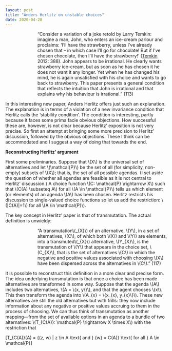 ```yaml
---
layout: post
title: "Anders Herlitz on unstable choices"
date: 2020-04-28
---
```

<p style="padding-left:100px;">“Consider a variation of a joke retold by Larry Temkin: imagine a man, John, who enters an ice-cream parlour and proclaims: ‘I’ll have the strawberry, unless I’ve already chosen that – in which case I’ll go for chocolate! But if I’ve chosen chocolate, then I’ll have the strawberry!’ (<a href="https://www.oxfordscholarship.com/view/10.1093/acprof:oso/9780199759446.001.0001/acprof-9780199759446" target="_blank" rel="noopener">Temkin</a> 2012: 388). John appears to be irrational. He clearly wants strawberry ice-cream, but as soon as he has chosen it he does not want it any longer. Yet when he has changed his mind, he is again unsatisfied with his choice and wants to go back to strawberry. This paper presents a general condition that reflects the intuition that John is irrational and that explains why his behaviour is irrational.” (113)</p>

<p>In this interesting new paper, Anders Herlitz offers just such an explanation. The explanation is in terms of a violation of a new invariance condition that Herlitz calls the ‘stability condition’. The condition is interesting, partly because it faces some prima facie obvious objections. How successful these are, however, is not clear because Herlitz’ exposition is not very precise. So first an attempt at bringing some more precision to Herlitz’ discussion, followed by the obvious objections. These I think can be accommodated and I suggest a way of doing that towards the end.</p>

<p><strong>Reconstructing Herlitz’ argument</strong></p>

<p>First some preliminaries. Suppose that \(X\) is the universal set of alternatives and let \(\mathcal{P}\) be the set of all (for simplicity, non-empty) subsets of \(X\); that is, the set of all possible agendas. (I set aside the question of whether all agendas are feasible as it is not central to Herlitz’ discussion.) A choice function \(C: \mathcal{P} \rightarrow X\) such that \(C(A) \subseteq A\) for all \(A \in \mathcal{P}\) tells us which element (or elements) of an agenda \(A\) has been chosen. Herlitz restricts his discussion to single-valued choice functions so let us add the restriction: \(|C(A)|=1\) for all \(A \in \mathcal{P}\).</p>

<p>The key concept in Herlitz’ paper is that of transmutation. The actual definition is unwieldy:</p>

<p style="padding-left:100px;">“A transmutation\(_{X}\) of an alternative, \(Y\), in a set of alternatives, \(C\), of which both \(X\) and \(Y\) are elements, into a transmuted\(_{X}\) alternative, \(Y_{X}\), is the transmutation of \(Y\) that appears in the choice set, \(C_{X}\), that is the set of alternatives \(C\) in which the negative and positive values associated with choosing \(X\) have been dispersed across the alternatives in \(C\).” (117)</p>

<p>It is possible to reconstruct this definition in a more clear and precise form. The idea underlying transmutation is that once a choice has been made alternatives are transformed in some way. Suppose that the agenda \(A\) includes two alternatives, \(A = \{x, y\}\), and that the agent chooses \(x\). This then transform the agenda into \(A_{x} = \{x_{x}, y_{x}\}\). These new alternatives are still the old alternatives but with frills: they now include information about any negative or positive values accruing to them in the process of choosing. We can thus think of transmutation as another mapping—from the set of available options in an agenda to a bundle of two alternatives: \(T_{C(A)}: \mathcal{P} \rightarrow X \times X\) with the restriction that</p>

\[T_{C(A)}(A) = \{(z, w) | z \in A \text{ and } \{w\} = C(A)\} \text{ for all } A \in \mathcal{P}\]

